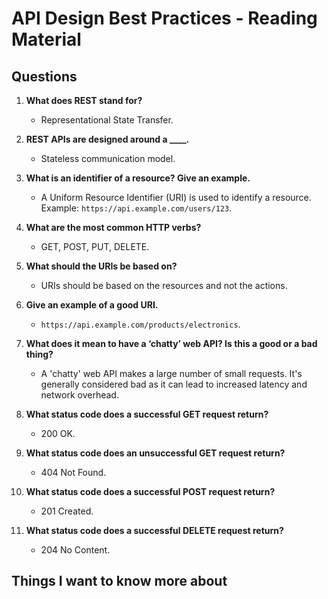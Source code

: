 # API Design Best Practices - Reading Material

## Questions

1. **What does REST stand for?**
   - Representational State Transfer.

2. **REST APIs are designed around a ____.**
   - Stateless communication model.

3. **What is an identifier of a resource? Give an example.**
   - A Uniform Resource Identifier (URI) is used to identify a resource. Example: `https://api.example.com/users/123`.

4. **What are the most common HTTP verbs?**
   - GET, POST, PUT, DELETE.

5. **What should the URIs be based on?**
   - URIs should be based on the resources and not the actions.

6. **Give an example of a good URI.**
   - `https://api.example.com/products/electronics`.

7. **What does it mean to have a ‘chatty’ web API? Is this a good or a bad thing?**
   - A 'chatty' web API makes a large number of small requests. It's generally considered bad as it can lead to increased latency and network overhead.

8. **What status code does a successful GET request return?**
   - 200 OK.

9. **What status code does an unsuccessful GET request return?**
   - 404 Not Found.

10. **What status code does a successful POST request return?**
    - 201 Created.

11. **What status code does a successful DELETE request return?**
    - 204 No Content.

## Things I want to know more about


